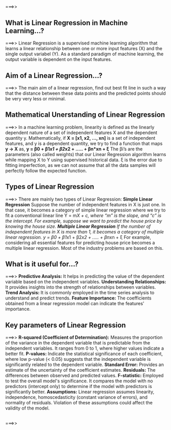 ## 
===>> 

## What is Linear Regression in Machine Learning...?
===>> Linear Regression is a supervised machine learning algorithm that learns a linear relationship between one or more
input features (X) and the single output variabel (Y). As a standard paradigm of machine learning, the output variable is
dependent on the input features.


## Aim of a Linear Regression...?
===>> The main aim of a linear regression, find out best fit line in such a way that the distance between these data points and the predicted
points should be very very less or minimal.


## Mathematical Unerstanding of Linear Regression
===>> In a machine learning problem, linearity is defined as the linearly dependent nature of a set of independent features X and 
the dependent quantity y. Mathematically, if **X = [x1, x2, …, xn]** is a set of independent features, and y is a dependent quantity, 
we try to find a function that maps **y → X** as,
**y = β0 + β1*x1 + β2*x2 + ..... + βn*xn + ξ**
The βi’s are the parameters (also called weights) that our Linear Regression algorithm learns while mapping X to Y using supervised
historical data. ξ is the error due to fitting imperfection, as we can not assume that all the data samples will perfectly 
follow the expected function.


## Types of Linear Regression
===>> There are mainly two types of Linear Regression:
**Simple Linear Regression**
Suppose the number of independent features in X is just one. In that case, it becomes a category of simple linear regression 
where we try to fit a conventional linear line Y = m*X + c, where “m” is the slope, and “c” is the intercept. 
For example, suppose we want to predict the house price by knowing the house size.
**Multiple Linear Regression**
If the number of independent features in X is more than 1, it becomes a category of multiple linear regression.
y = β0 + β1*x1 + β2*x2 + ..... + βn*xn + ξ
For example, considering all essential features for predicting house price becomes a multiple linear regression. 
Most of the industry problems are based on this.


## What is it useful for...?
===>> 
**Predictive Analysis:** It helps in predicting the value of the dependent variable based on the independent variables.
**Understanding Relationships:** It provides insights into the strength of relationships between variables.
**Trend Analysis:** It is commonly employed in the time series analysis to understand and predict trends.
**Feature Importance:** The coefficients obtained from a linear regression model can indicate the features' importance.


## Key parameters of Linear Regression
===>> 
**R-squared (Coefficient of Determination):**
Measures the proportion of the variance in the dependent variable that is predictable from the independent variables. 
It ranges from 0 to 1, where higher values indicate a better fit.
**P-values:**
Indicate the statistical significance of each coefficient, where low p-value (< 0.05) suggests that the independent 
variable is significantly related to the dependent variable.
**Standard Error:**
Provides an estimate of the uncertainty of the coefficient estimates.
**Residuals:**
The differences between observed and predicted values.
**F-statistic:**
Employed to test the overall model's significance. It compares the model with no predictors (intercept only) to determine 
if the model with predictors is significantly better.
**Assumptions:**
Linear regression assumes linearity, independence, homoscedasticity (constant variance of errors), 
and normality of residuals. Violation of these assumptions could affect the validity of the model.


## 
===>> 















